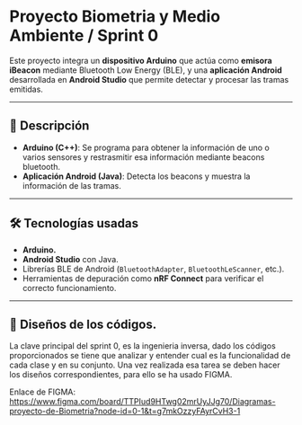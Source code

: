 # Proyecto Biometria y Medio Ambiente / Sprint 0

Este proyecto integra un **dispositivo Arduino** que actúa como **emisora iBeacon** mediante Bluetooth Low Energy (BLE), y una **aplicación Android** desarrollada en **Android Studio** que permite detectar y procesar las tramas emitidas.

---

## 📌 Descripción

- **Arduino (C++)**: Se programa para obtener la información de uno o varios sensores y restrasmitir esa información mediante beacons bluetooth. 
- **Aplicación Android (Java)**: Detecta los beacons y muestra la información de las tramas. 

---

## 🛠️ Tecnologías usadas

- **Arduino.**
- **Android Studio** con Java.
- Librerías BLE de Android (`BluetoothAdapter`, `BluetoothLeScanner`, etc.).
- Herramientas de depuración como **nRF Connect** para verificar el correcto funcionamiento.

---

## 📑 Diseños de los códigos.

La clave principal del sprint 0, es la ingenieria inversa, dado los códigos proporcionados se tiene que analizar y entender cual es la funcionalidad de cada clase y en su conjunto. Una vez realizada esa tarea se deben hacer los diseños correspondientes, para ello se ha usado FIGMA.

Enlace de FIGMA: https://www.figma.com/board/TTPIud9HTwg02mrUyJJg70/Diagramas-proyecto-de-Biometria?node-id=0-1&t=g7mkOzzyFAyrCvH3-1
